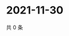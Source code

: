 # 2021-11-30

共 0 条

<!-- BEGIN WEIBO -->
<!-- 最后更新时间 Tue Nov 30 2021 12:15:23 GMT+0800 (China Standard Time) -->

<!-- END WEIBO -->
